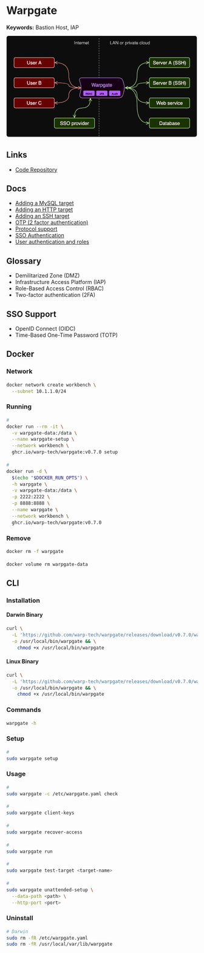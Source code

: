 # Warpgate

<!--
https://github.com/andreee94/terraform-provider-warpgate
-->

**Keywords:** Bastion Host, IAP

![Warpgate](/assets/images/warpgate/diagram.png)

## Links

- [Code Repository](https://github.com/warp-tech/warpgate)

## Docs

- [Adding a MySQL target](https://github.com/warp-tech/warpgate/wiki/Adding-a-MySQL-target)
- [Adding an HTTP target](https://github.com/warp-tech/warpgate/wiki/Adding-an-HTTP-target)
- [Adding an SSH target](https://github.com/warp-tech/warpgate/wiki/Adding-an-SSH-target)
- [OTP (2 factor authentication)](<https://github.com/warp-tech/warpgate/wiki/OTP-(2-factor-authentication)>)
- [Protocol support](https://github.com/warp-tech/warpgate/wiki/Protocol-support)
- [SSO Authentication](https://github.com/warp-tech/warpgate/wiki/SSO-Authentication)
- [User authentication and roles](https://github.com/warp-tech/warpgate/wiki/User-authentication-and-roles)

## Glossary

- Demilitarized Zone (DMZ)
- Infrastructure Access Platform (IAP)
- Role-Based Access Control (RBAC)
- Two-factor authentication (2FA)

## SSO Support

- OpenID Connect (OIDC)
- Time-Based One-Time Password (TOTP)

## Docker

### Network

```sh
docker network create workbench \
  --subnet 10.1.1.0/24
```

### Running

```sh
#
docker run --rm -it \
  -v warpgate-data:/data \
  --name warpgate-setup \
  --network workbench \
  ghcr.io/warp-tech/warpgate:v0.7.0 setup

#
docker run -d \
  $(echo "$DOCKER_RUN_OPTS") \
  -h warpgate \
  -v warpgate-data:/data \
  -p 2222:2222 \
  -p 8888:8888 \
  --name warpgate \
  --network workbench \
  ghcr.io/warp-tech/warpgate:v0.7.0
```

### Remove

```sh
docker rm -f warpgate

docker volume rm warpgate-data
```

## CLI

### Installation

#### Darwin Binary

```sh
curl \
  -L 'https://github.com/warp-tech/warpgate/releases/download/v0.7.0/warpgate-v0.7.0-x86_64-macos' \
  -o /usr/local/bin/warpgate && \
    chmod +x /usr/local/bin/warpgate
```

#### Linux Binary

```sh
curl \
  -L 'https://github.com/warp-tech/warpgate/releases/download/v0.7.0/warpgate-v0.7.0-x86_64-linux' \
  -o /usr/local/bin/warpgate && \
    chmod +x /usr/local/bin/warpgate
```

### Commands

```sh
warpgate -h
```

### Setup

```sh
#
sudo warpgate setup
```

### Usage

```sh
#
sudo warpgate -c /etc/warpgate.yaml check

#
sudo warpgate client-keys

#
sudo warpgate recover-access

#
sudo warpgate run

#
sudo warpgate test-target <target-name>

#
sudo warpgate unattended-setup \
  --data-path <path> \
  --http-port <port>
```

### Uninstall

```sh
# Darwin
sudo rm -fR /etc/warpgate.yaml
sudo rm -fR /usr/local/var/lib/warpgate
```
